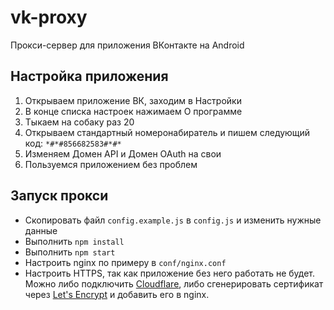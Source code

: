 # vk-proxy
Прокси-сервер для приложения ВКонтакте на Android

## Настройка приложения
1. Открываем приложение ВК, заходим в Настройки
2. В конце списка настроек нажимаем О программе
3. Тыкаем на собаку раз 20
4. Открываем стандартный номеронабиратель и пишем следующий код: `*#*#856682583#*#*`
5. Изменяем Домен API и Домен OAuth на свои
6. Пользуемся приложением без проблем

## Запуск прокси
- Скопировать файл `config.example.js` в `config.js` и изменить нужные данные
- Выполнить `npm install`
- Выполнить `npm start`
- Настроить nginx по примеру в `conf/nginx.conf`
- Настроить HTTPS, так как приложение без него работать не будет. Можно либо подключить [Cloudflare](https://www.cloudflare.com), либо сгенерировать сертификат через [Let's Encrypt](https://certbot.eff.org) и добавить его в nginx.
